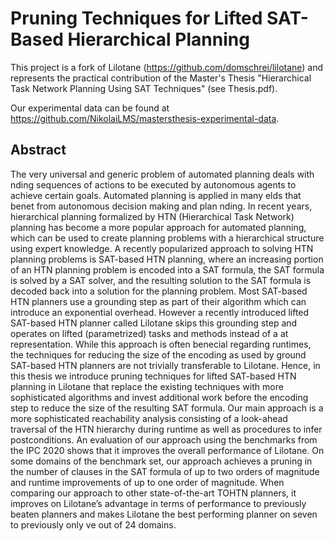 # Pruning Techniques for Lifted SAT-Based Hierarchical Planning

This project is a fork of Lilotane (https://github.com/domschrei/lilotane) and represents the practical contribution of the Master's Thesis "Hierarchical Task Network Planning
Using SAT Techniques" (see Thesis.pdf).

Our experimental data can be found at https://github.com/NikolaiLMS/mastersthesis-experimental-data.

## Abstract

The very universal and generic problem of automated planning deals with nding sequences
of actions to be executed by autonomous agents to achieve certain goals. Automated
planning is applied in many elds that benet from autonomous decision making and
plan nding. In recent years, hierarchical planning formalized by HTN (Hierarchical Task
Network) planning has become a more popular approach for automated planning, which can
be used to create planning problems with a hierarchical structure using expert knowledge.
A recently popularized approach to solving HTN planning problems is SAT-based HTN
planning, where an increasing portion of an HTN planning problem is encoded into a
SAT formula, the SAT formula is solved by a SAT solver, and the resulting solution to the
SAT formula is decoded back into a solution for the planning problem. Most SAT-based
HTN planners use a grounding step as part of their algorithm which can introduce an
exponential overhead. However a recently introduced lifted SAT-based HTN planner called
Lilotane skips this grounding step and operates on lifted (parametrized) tasks and methods
instead of a at representation. While this approach is often benecial regarding runtimes,
the techniques for reducing the size of the encoding as used by ground SAT-based HTN
planners are not trivially transferable to Lilotane. Hence, in this thesis we introduce
pruning techniques for lifted SAT-based HTN planning in Lilotane that replace the existing
techniques with more sophisticated algorithms and invest additional work before the
encoding step to reduce the size of the resulting SAT formula. Our main approach is a
more sophisticated reachability analysis consisting of a look-ahead traversal of the HTN
hierarchy during runtime as well as procedures to infer postconditions. An evaluation of
our approach using the benchmarks from the IPC 2020 shows that it improves the overall
performance of Lilotane. On some domains of the benchmark set, our approach achieves a
pruning in the number of clauses in the SAT formula of up to two orders of magnitude and
runtime improvements of up to one order of magnitude. When comparing our approach
to other state-of-the-art TOHTN planners, it improves on Lilotane’s advantage in terms
of performance to previously beaten planners and makes Lilotane the best performing
planner on seven to previously only ve out of 24 domains.
